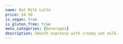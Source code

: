 ```yaml
---
name: Oat Milk Latte
price: £4.50
is_vegan: true
is_gluten_free: true
menu_categories: [beverages]
description: Smooth espresso with creamy oat milk.
---
```

